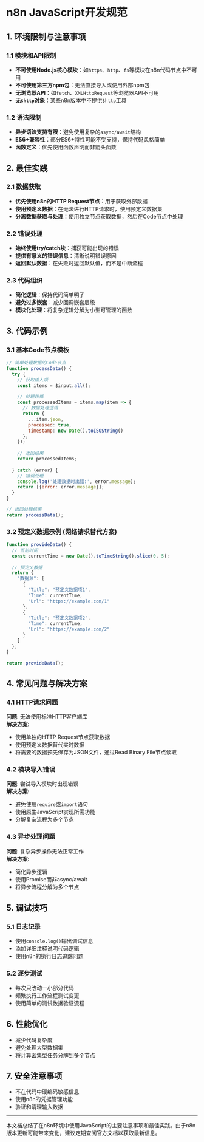 # n8n JavaScript开发规范

## 1. 环境限制与注意事项

### 1.1 模块和API限制

- **不可使用Node.js核心模块**：如`https`、`http`、`fs`等模块在n8n代码节点中不可用
- **不可使用第三方npm包**：无法直接导入或使用外部npm包
- **无浏览器API**：如`fetch`、`XMLHttpRequest`等浏览器API不可用
- **无`$http`对象**：某些n8n版本中不提供`$http`工具

### 1.2 语法限制

- **异步语法支持有限**：避免使用复杂的`async/await`结构
- **ES6+兼容性**：部分ES6+特性可能不受支持，保持代码风格简单
- **函数定义**：优先使用函数声明而非箭头函数

## 2. 最佳实践

### 2.1 数据获取

- **优先使用n8n的HTTP Request节点**：用于获取外部数据
- **使用预定义数据**：在无法进行HTTP请求时，使用预定义数据集
- **分离数据获取与处理**：使用独立节点获取数据，然后在Code节点中处理

### 2.2 错误处理

- **始终使用try/catch块**：捕获可能出现的错误
- **提供有意义的错误信息**：清晰说明错误原因
- **返回默认数据**：在失败时返回默认值，而不是中断流程

### 2.3 代码组织

- **简化逻辑**：保持代码简单明了
- **避免过多嵌套**：减少回调嵌套层级
- **模块化处理**：将复杂逻辑分解为小型可管理的函数

## 3. 代码示例

### 3.1 基本Code节点模板

```javascript
// 简单处理数据的Code节点
function processData() {
  try {
    // 获取输入项
    const items = $input.all();
    
    // 处理数据
    const processedItems = items.map(item => {
      // 数据处理逻辑
      return {
        ...item.json,
        processed: true,
        timestamp: new Date().toISOString()
      };
    });
    
    // 返回结果
    return processedItems;
    
  } catch (error) {
    // 错误处理
    console.log('处理数据时出错:', error.message);
    return [{error: error.message}];
  }
}

// 返回处理结果
return processData();
```

### 3.2 预定义数据示例 (网络请求替代方案)

```javascript
function provideData() {
  // 当前时间
  const currentTime = new Date().toTimeString().slice(0, 5);
  
  // 预定义数据
  return {
    "数据源": [
      {
        "Title": "预定义数据项1",
        "Time": currentTime,
        "Url": "https://example.com/1"
      },
      {
        "Title": "预定义数据项2",
        "Time": currentTime,
        "Url": "https://example.com/2"
      }
    ]
  };
}

return provideData();
```

## 4. 常见问题与解决方案

### 4.1 HTTP请求问题

**问题**: 无法使用标准HTTP客户端库  
**解决方案**: 
- 使用单独的HTTP Request节点获取数据
- 使用预定义数据替代实时数据
- 将需要的数据预先保存为JSON文件，通过Read Binary File节点读取

### 4.2 模块导入错误

**问题**: 尝试导入模块时出现错误  
**解决方案**:
- 避免使用`require`或`import`语句
- 使用原生JavaScript实现所需功能
- 分解复杂流程为多个节点

### 4.3 异步处理问题

**问题**: 复杂异步操作无法正常工作  
**解决方案**:
- 简化异步逻辑
- 使用Promise而非async/await
- 将异步流程分解为多个节点

## 5. 调试技巧

### 5.1 日志记录

- 使用`console.log()`输出调试信息
- 添加详细注释说明代码逻辑
- 使用n8n的执行日志追踪问题

### 5.2 逐步测试

- 每次只改动一小部分代码
- 频繁执行工作流程测试变更
- 使用简单的测试数据验证流程

## 6. 性能优化

- 减少代码复杂度
- 避免处理大型数据集
- 将计算密集型任务分解到多个节点

## 7. 安全注意事项

- 不在代码中硬编码敏感信息
- 使用n8n的凭据管理功能
- 验证和清理输入数据

---

本文档总结了在n8n环境中使用JavaScript的主要注意事项和最佳实践。由于n8n版本更新可能带来变化，建议定期查阅官方文档以获取最新信息。 
